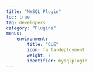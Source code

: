 ```yaml
---
title: "MYSQL Plugin"
toc: true
tag: developers
category: "Plugins"
menus: 
    environment:
        title: "OLE"
        icon: fa fa-deployment
        weight: 7
        identifier: mysqlplugin
---
```

